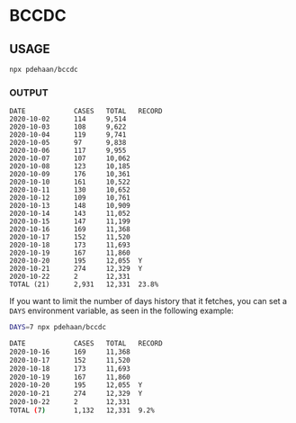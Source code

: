 # BCCDC

## USAGE

```sh
npx pdehaan/bccdc
```

### OUTPUT

```
DATE            CASES   TOTAL   RECORD
2020-10-02      114     9,514
2020-10-03      108     9,622
2020-10-04      119     9,741
2020-10-05      97      9,838
2020-10-06      117     9,955
2020-10-07      107     10,062
2020-10-08      123     10,185
2020-10-09      176     10,361
2020-10-10      161     10,522
2020-10-11      130     10,652
2020-10-12      109     10,761
2020-10-13      148     10,909
2020-10-14      143     11,052
2020-10-15      147     11,199
2020-10-16      169     11,368
2020-10-17      152     11,520
2020-10-18      173     11,693
2020-10-19      167     11,860
2020-10-20      195     12,055  Y
2020-10-21      274     12,329  Y
2020-10-22      2       12,331
TOTAL (21)      2,931   12,331  23.8%
```

If you want to limit the number of days history that it fetches, you can set a `DAYS` environment variable, as seen in the following example:

```sh
DAYS=7 npx pdehaan/bccdc

DATE            CASES   TOTAL   RECORD
2020-10-16      169     11,368
2020-10-17      152     11,520
2020-10-18      173     11,693
2020-10-19      167     11,860
2020-10-20      195     12,055  Y
2020-10-21      274     12,329  Y
2020-10-22      2       12,331
TOTAL (7)       1,132   12,331  9.2%
```
